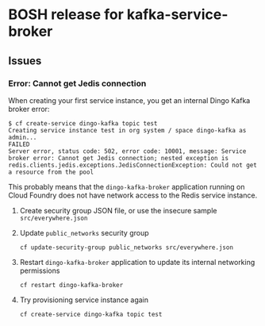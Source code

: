 # BOSH release for kafka-service-broker


## Issues


### Error: Cannot get Jedis connection

When creating your first service instance, you get an internal Dingo Kafka broker error:

```
$ cf create-service dingo-kafka topic test
Creating service instance test in org system / space dingo-kafka as admin...
FAILED
Server error, status code: 502, error code: 10001, message: Service broker error: Cannot get Jedis connection; nested exception is redis.clients.jedis.exceptions.JedisConnectionException: Could not get a resource from the pool
```

This probably means that the `dingo-kafka-broker` application running on Cloud Foundry does not have network access to the Redis service instance.

1. Create security group JSON file, or use the insecure sample `src/everywhere.json`
2. Update `public_networks` security group

    ```
    cf update-security-group public_networks src/everywhere.json
    ```

3. Restart `dingo-kafka-broker` application to update its internal networking permissions

    ```
    cf restart dingo-kafka-broker
    ```

4. Try provisioning service instance again

    ```
    cf create-service dingo-kafka topic test
    ```
